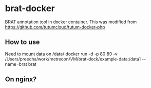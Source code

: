 brat-docker
================

BRAT annotation tool in docker container. This was modified from https://github.com/tutumcloud/tutum-docker-php


How to use
----------
Need to mount data on /data/
docker run -d -p 80:80 -v /Users/preecha/work/metrecon/VM/brat-dock/example-data:/data1 --name=brat brat

On nginx?
---------

